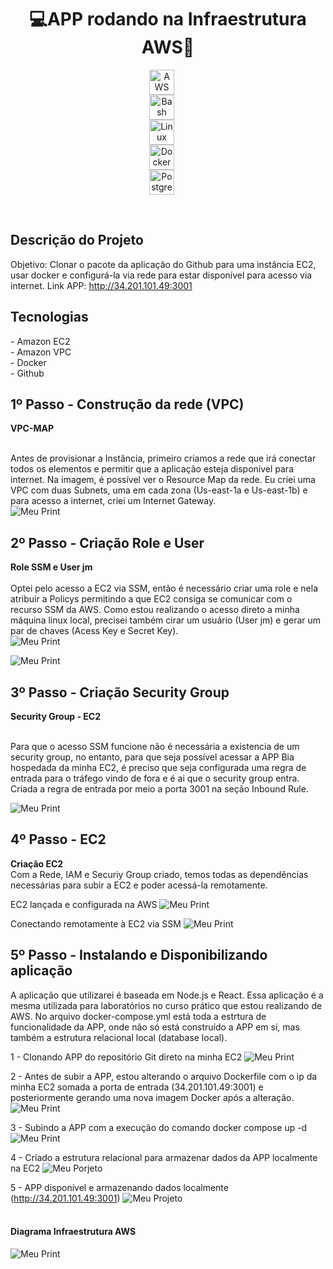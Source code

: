 <h1 align="center">💻APP rodando na Infraestrutura AWS🚀</h1>
<!--<div align="center">--!>

<p align="center" >
    <img 
        alt="AWS"
        title="AWS" 
        width="40px" 
        style="display: block; margin: auto; padding-right: 20px;" 
        src="https://cdn.jsdelivr.net/gh/devicons/devicon@latest/icons/amazonwebservices/amazonwebservices-original-wordmark.svg"/>          
    <img 
        alt="Bash" 
        title="Bash"
        width="40px" 
        style="display: block; margin: auto; padding-right: 20px;" 
        src="https://cdn.jsdelivr.net/gh/devicons/devicon@latest/icons/bash/bash-plain.svg"/>
    <img 
        alt="Linux" 
        title="Linux"
        width="40px" 
        style="display: block; margin: auto; padding-right: 20px;" 
        src="https://cdn.jsdelivr.net/gh/devicons/devicon@latest/icons/linux/linux-original.svg"/>
    <img 
        alt="Docker"
        title="Docker" 
        width="40px" 
        style="display: block; margin: auto; padding-right: 20px;" 
        src="https://cdn.jsdelivr.net/gh/devicons/devicon@latest/icons/docker/docker-original.svg"/>
    <img 
        alt="Postgresql" 
        title="Postgresql"
        width="40px" 
        style="display: block; margin: auto; padding-right: 20px;" 
        src="https://cdn.jsdelivr.net/gh/devicons/devicon@latest/icons/postgresql/postgresql-plain-wordmark.svg"/>
</p><br/>

<h2> Descrição do Projeto </h2>

Objetivo: Clonar o pacote da aplicação do Github para uma instância EC2, usar docker e configurá-la via rede para estar disponível para acesso via internet. </a>
Link APP: http://34.201.101.49:3001

<div>
  <h2> Tecnologias </h2>
  - Amazon EC2 <br>
  - Amazon VPC <br>
  - Docker <br>
  - Github <br>
</div> <a>

<h2>1º Passo - Construção da rede (VPC)</h2>
<b> VPC-MAP </b> <br><br>

Antes de provisionar a Instância, primeiro criamos a rede que irá conectar todos os elementos e permitir que a aplicação esteja disponível para internet. Na imagem, é possível ver o Resource Map da rede. Eu criei uma VPC com duas Subnets, uma em cada zona (Us-east-1a e Us-east-1b) e para acesso a internet, criei um Internet Gateway.
<br>
![Meu Print](https://github.com/JM-Spinelli/Minhas-Imagens/raw/main/VPC.png)

<h2>2º Passo - Criação Role e User</h2>

<b> Role SSM e User jm </b> <br><br>
Optei pelo acesso a EC2 via SSM, então é necessário criar uma role e nela atribuir a Policys permitindo a que EC2 consiga se comunicar com o recurso SSM da AWS. Como estou realizando o acesso direto a minha máquina linux local, precisei também cirar um usuário (User jm) e gerar um par de chaves (Acess Key e Secret Key). 
<br>
![Meu Print](https://github.com/JM-Spinelli/Minhas-Imagens/raw/main/Role-ssm.png)

![Meu Print](https://github.com/JM-Spinelli/Minhas-Imagens/raw/main/User-And-AcessKey.png)

<h2>3º Passo - Criação Security Group</h2>
<b>Security Group - EC2</b> <br><br>

Para que o acesso SSM funcione não é necessária a existencia de um security group, no entanto, para que seja possível acessar a APP Bia hospedada da minha EC2, é preciso que seja configurada uma regra de entrada para o tráfego vindo de fora e é ai que o security group entra. Criada a regra de entrada por meio a porta 3001 na seção Inbound Rule. 

![Meu Print](https://github.com/JM-Spinelli/Minhas-Imagens/raw/main/Security-group-Inbound.png)

<h2>4º Passo - EC2 </h2>

<b>Criação EC2</b> <br>
Com a Rede, IAM e Securiy Group criado, temos todas as dependências necessárias para subir a EC2 e poder acessá-la remotamente. <br>

EC2 lançada e configurada na AWS
![Meu Print](https://github.com/JM-Spinelli/Minhas-Imagens/raw/main/ec2.png)

Conectando remotamente à EC2 via SSM
![Meu Print](https://github.com/JM-Spinelli/Minhas-Imagens/raw/main/acesso-ssm.png)

<h2>5º Passo - Instalando e Disponibilizando aplicação</h2>

A aplicação que utilizarei é baseada em Node.js e React. Essa aplicação é a mesma utilizada para laboratórios no curso prático que estou realizando de AWS. No arquivo docker-compose.yml está toda a estrtura de funcionalidade da APP, onde não só está construído a APP em sí, mas também a estrutura relacional local (database local). 

1 - Clonando APP do repositório Git direto na minha EC2
![Meu Print](https://github.com/JM-Spinelli/Minhas-Imagens/raw/main/clonado-projeto-Api.png)

2 - Antes de subir a APP, estou alterando o arquivo Dockerfile com o ip da minha EC2 somada a porta de entrada (34.201.101.49:3001) e posteriormente gerando uma nova imagem Docker após a alteração. 
![Meu Print](https://github.com/JM-Spinelli/Minhas-Imagens/raw/main/Alterando-Ip.png)

3 - Subindo a APP com a execução do comando docker compose up -d
![Meu Print](https://github.com/JM-Spinelli/Minhas-Imagens/raw/main/Api-no-ar.png)

4 - Criado a estrutura relacional para armazenar dados da APP localmente na EC2
![Meu Porjeto](https://github.com/JM-Spinelli/Minhas-Imagens/raw/main/Estrutura-relacional-criada.png)

5 - APP disponível e armazenando dados localmente (http://34.201.101.49:3001)
![Meu Projeto](https://github.com/JM-Spinelli/Minhas-Imagens/raw/main/Api-disponivel%20e%20persistindo%20dados.png) 
<br><br>

<h4>Diagrama Infraestrutura AWS</h4>

![Meu Print](https://github.com/JM-Spinelli/Minhas-Imagens/raw/main/esquema-infra-aws.PNG)




